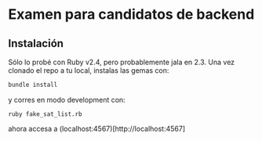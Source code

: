# Examen para candidatos de backend

## Instalación

Sólo lo probé con Ruby v2.4, pero probablemente jala en 2.3. Una vez clonado el
repo a tu local, instalas las gemas con:

```bash
bundle install
```

y corres en modo development con:

```
ruby fake_sat_list.rb
```

ahora accesa a (localhost:4567)[http://localhost:4567]
